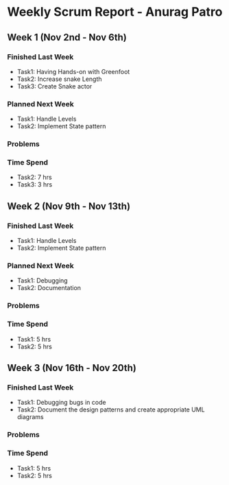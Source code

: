 # Weekly Scrum Report - Anurag Patro

## Week 1 (Nov 2nd - Nov 6th)

### Finished Last Week 
- Task1: Having Hands-on with Greenfoot
- Task2: Increase snake Length
- Task3: Create Snake actor

### Planned Next Week 
- Task1: Handle Levels
- Task2: Implement State pattern

### Problems 

### Time Spend


- Task2: 7 hrs
- Task3: 3 hrs

## Week 2 (Nov 9th - Nov 13th)

### Finished Last Week 
- Task1: Handle Levels
- Task2: Implement State pattern

### Planned Next Week 
- Task1: Debugging
- Task2: Documentation

### Problems

### Time Spend

- Task1: 5 hrs
- Task2: 5 hrs


## Week 3 (Nov 16th - Nov 20th)

### Finished Last Week 
- Task1: Debugging bugs in code
- Task2: Document the design patterns and create appropriate UML diagrams



### Problems

### Time Spend
- Task1: 5 hrs
- Task2: 5 hrs

